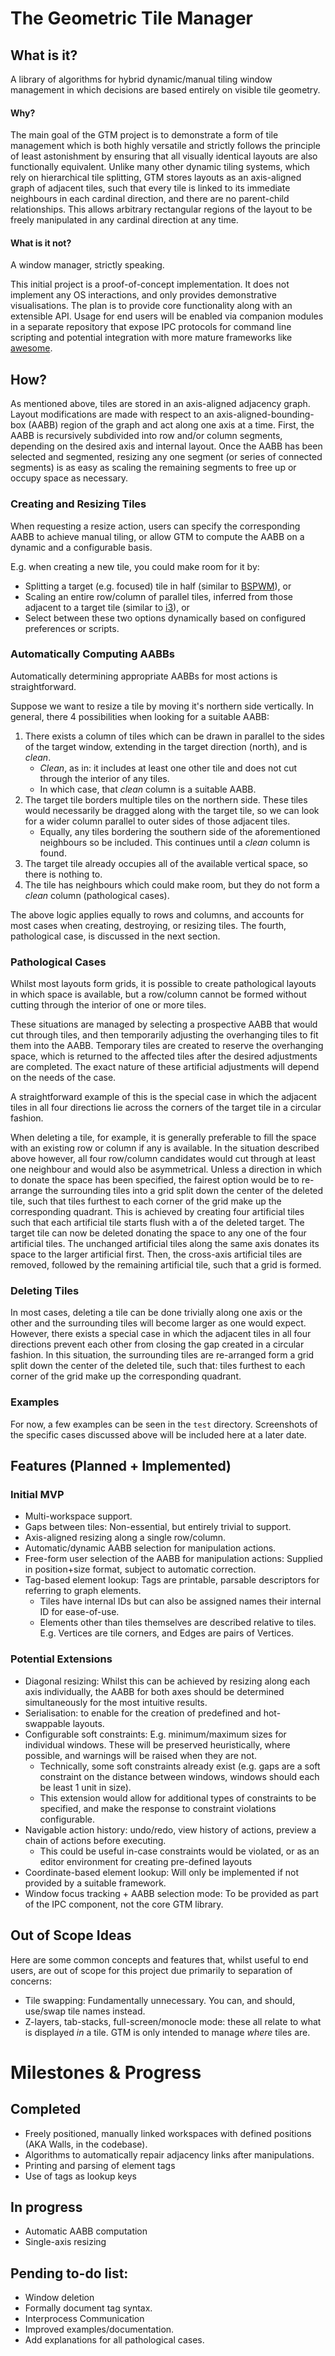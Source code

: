 # The Geometric Tile Manager
## What is it?
A library of algorithms for hybrid dynamic/manual tiling window management in which decisions are based entirely on visible tile geometry. 

#### Why?
The main goal of the GTM project is to demonstrate a form of tile management which is both highly versatile and strictly follows the principle of least astonishment by ensuring that all visually identical layouts are also functionally equivalent. Unlike many other dynamic tiling systems, which rely on hierarchical tile splitting, GTM stores layouts as an axis-aligned graph of adjacent tiles, such that every tile is linked to its immediate neighbours in each cardinal direction, and there are no parent-child relationships. This allows arbitrary rectangular regions of the layout to be freely manipulated in any cardinal direction at any time.

#### What is it not?
A window manager, strictly speaking.

This initial project is a proof-of-concept implementation. It does not implement any OS interactions, and only provides demonstrative visualisations. The plan is to provide core functionality along with an extensible API. Usage for end users will be enabled via companion modules in a separate repository that expose IPC protocols for command line scripting and potential integration with more mature frameworks like [awesome][awesome].

## How?

As mentioned above, tiles are stored in an axis-aligned adjacency graph. Layout modifications are made with respect to an axis-aligned-bounding-box (AABB) region of the graph and act along one axis at a time. First, the AABB is recursively subdivided into row and/or column segments, depending on the desired axis and internal layout. Once the AABB has been selected and segmented, resizing any one segment (or series of connected segments) is as easy as scaling the remaining segments to free up or occupy space as necessary.

### Creating and Resizing Tiles
When requesting a resize action, users can specify the corresponding AABB to achieve manual tiling, or allow GTM to compute the AABB on a dynamic and a configurable basis.

E.g. when creating a new tile, you could make room for it by:
- Splitting a target (e.g. focused) tile in half (similar to [BSPWM][bspwm]), or
- Scaling an entire row/column of parallel tiles, inferred from those adjacent to a target tile (similar to [i3][i3]), or
- Select between these two options dynamically based on configured preferences or scripts.

### Automatically Computing AABBs
Automatically determining appropriate AABBs for most actions is straightforward.

Suppose we want to resize a tile by moving it's northern side vertically. In general, there 4 possibilities when looking for a suitable AABB:
1. There exists a column of tiles which can be drawn in parallel to the sides of the target window, extending in the target direction (north), and is *clean*.
   - *Clean*, as in: it includes at least one other tile and does not cut through the interior of any tiles.
   - In which case, that *clean* column is a suitable AABB.
2. The target tile borders multiple tiles on the northern side. These tiles would necessarily be dragged along with the target tile, so we can look for a wider column parallel to outer sides of those adjacent tiles.
   - Equally, any tiles bordering the southern side of the aforementioned neighbours so be included. This continues until a *clean* column is found. 
3. The target tile already occupies all of the available vertical space, so there is nothing to.
4. The tile has neighbours which could make room, but they do not form a *clean* column (pathological cases).

The above logic applies equally to rows and columns, and accounts for most cases when creating, destroying, or resizing tiles. The fourth, pathological case, is discussed in the next section.

### Pathological Cases
Whilst most layouts form grids, it is possible to create pathological layouts in which space is available, but a row/column cannot be formed without cutting through the interior of one or more tiles.

These situations are managed by selecting a prospective AABB that would cut through tiles, and then temporarily adjusting the overhanging tiles to fit them into the AABB. Temporary tiles are created to reserve the overhanging space, which is returned to the affected tiles after the desired adjustments are completed. The exact nature of these artificial adjustments will depend on the needs of the case.

A straightforward example of this is the special case in which the adjacent tiles in all four directions lie across the corners of the target tile in a circular fashion. 

When deleting a tile, for example, it is generally preferable to fill the space with an existing row or column if any is available. In the situation described above however, all four row/column candidates would cut through at least one neighbour and would also be asymmetrical. Unless a direction in which to donate the space has been specified, the fairest option would be to re-arrange the surrounding tiles into a grid split down the center of the deleted tile, such that tiles furthest to each corner of the grid make up the corresponding quadrant. This is achieved by creating four artificial tiles such that each artificial tile starts flush with a of the deleted target. The target tile can now be deleted donating the space to any one of the four artificial tiles. The unchanged artificial tiles along the same axis donates its space to the larger artificial first. Then, the cross-axis artificial tiles are removed, followed by the remaining artificial tile, such that a grid is formed.

### Deleting Tiles
In most cases, deleting a tile can be done trivially along one axis or the other and the surrounding tiles will become larger as one would expect. However, there exists a special case in which the adjacent tiles in all four directions prevent each other from closing the gap created in a circular fashion. In this situation, the surrounding tiles are re-arranged form a grid split down the center of the deleted tile, such that: tiles furthest to each corner of the grid make up the corresponding quadrant.

### Examples
For now, a few examples can be seen in the `test` directory. Screenshots of the specific cases discussed above will be included here at a later date.

## Features (Planned + Implemented)
### Initial MVP
- Multi-workspace support.
- Gaps between tiles: Non-essential, but entirely trivial to support.
- Axis-aligned resizing along a single row/column.
- Automatic/dynamic AABB selection for manipulation actions. 
- Free-form user selection of the AABB for manipulation actions: Supplied in position+size format, subject to automatic correction.
- Tag-based element lookup: Tags are printable, parsable descriptors for referring to graph elements.
  - Tiles have internal IDs but can also be assigned names their internal ID for ease-of-use.
  - Elements other than tiles themselves are described relative to tiles. E.g. Vertices are tile corners, and Edges are pairs of Vertices.

### Potential Extensions
- Diagonal resizing: Whilst this can be achieved by resizing along each axis individually, the AABB for both axes should be determined simultaneously for the most intuitive results.
- Serialisation: to enable for the creation of predefined and hot-swappable layouts.
- Configurable soft constraints: E.g. minimum/maximum sizes for individual windows. These will be preserved heuristically, where possible, and warnings will be raised when they are not. 
  - Technically, some soft constraints already exist (e.g. gaps are a soft constraint on the distance between windows, windows should each be least 1 unit in size).
  - This extension would allow for additional types of constraints to be specified, and make the response to constraint violations configurable.
- Navigable action history: undo/redo, view history of actions, preview a chain of actions before executing.
  - This could be useful in-case constraints would be violated, or as an editor environment for creating pre-defined layouts
- Coordinate-based element lookup: Will only be implemented if not provided by a suitable framework.
- Window focus tracking + AABB selection mode: To be provided as part of the IPC component, not the core GTM library.

## Out of Scope Ideas
Here are some common concepts and features that, whilst useful to end users, are out of scope for this project due primarily to separation of concerns:
- Tile swapping: Fundamentally unnecessary. You can, and should, use/swap tile names instead.
- Z-layers, tab-stacks, full-screen/monocle mode: these all relate to what is displayed *in* a tile. GTM is only intended to manage *where* tiles are.

# Milestones & Progress
## Completed
- Freely positioned, manually linked workspaces with defined positions (AKA Walls, in the codebase).
- Algorithms to automatically repair adjacency links after manipulations.
- Printing and parsing of element tags
- Use of tags as lookup keys

## In progress
- Automatic AABB computation
- Single-axis resizing

## Pending to-do list:
- Window deletion
- Formally document tag syntax.
- Interprocess Communication
- Improved examples/documentation.
- Add explanations for all pathological cases.

[awesome]: https://awesomewm.org
[bspwm]: https://github.com/baskerville/bspwm
[i3]: https://i3wm.org